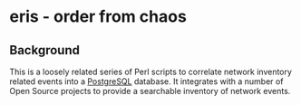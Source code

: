 # eris - order from chaos

## Background

This is a loosely related series of Perl scripts to correlate network
inventory related events into a [PostgreSQL](http://postgresql.org)
database.  It integrates with a number of Open Source projects to provide a
searchable inventory of network events.

